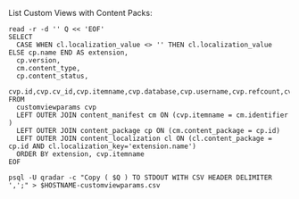 List Custom Views with Content Packs:

	read -r -d '' Q << 'EOF'
	SELECT
	  CASE WHEN cl.localization_value <> '' THEN cl.localization_value ELSE cp.name END AS extension,
	  cp.version,
	  cm.content_type,
	  cp.content_status,
	  cvp.id,cvp.cv_id,cvp.itemname,cvp.database,cvp.username,cvp.refcount,cvp.shared,cvp.itemname_id,cvp.queryparams
	FROM
	  customviewparams cvp
	  LEFT OUTER JOIN content_manifest cm ON (cvp.itemname = cm.identifier )
	  LEFT OUTER JOIN content_package cp ON (cm.content_package = cp.id)
	  LEFT OUTER JOIN content_localization cl ON (cl.content_package = cp.id AND cl.localization_key='extension.name')
	  ORDER BY extension, cvp.itemname
	EOF
	 
	psql -U qradar -c "Copy ( $Q ) TO STDOUT WITH CSV HEADER DELIMITER ',';" > $HOSTNAME-customviewparams.csv
